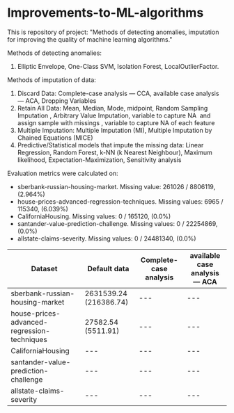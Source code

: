 # Improvements-to-ML-algorithms
This is repository of project: "Methods of detecting anomalies, imputation for improving the quality of machine learning algorithms."

Methods of detecting anomalies: 
1) Elliptic Envelope, One-Class SVM, Isolation Forest, LocalOutlierFactor.

Methods of imputation of data: 
1) Discard Data: Complete-case analysis — CCA, available case analysis — ACA, Dropping Variables 
2) Retain All Data: Mean, Median, Mode, midpoint, Random Sampling Imputation , Arbitrary Value Imputation, variable to capture NA  and assign sample with missings , variable to capture NA of each feature 
3) Multiple Imputation: Multiple Imputation (MI), Multiple Imputation by Chained Equations (MICE)
4) Predictive/Statistical models that impute the missing data: Linear Regression, Random Forest, k-NN (k Nearest Neighbour), Maximum likelihood, Expectation-Maximization, Sensitivity analysis

Evaluation metrics were calculated on:
- sberbank-russian-housing-market. Missing value: 261026 / 8806119, (2.964%)
- house-prices-advanced-regression-techniques. Missing values: 6965 / 115340, (6.039%)
- CaliforniaHousing. Missing values: 0 / 165120, (0.0%)
- santander-value-prediction-challenge. Missing values: 0 / 22254869, (0.0%)
- allstate-claims-severity. Missing values: 0 / 24481340, (0.0%)




| Dataset | Default data | Complete-case analysis | available case analysis — ACA |
| --- | --- | --- | --- | 
| sberbank-russian-housing-market | 2631539.24 (216386.74) | --- | --- |
| house-prices-advanced-regression-techniques | 27582.54 (5511.91) | ---  | --- |
| CaliforniaHousing | ---  | ---  | --- |
| santander-value-prediction-challenge | ---  | ---  | --- |
| allstate-claims-severity | ---  | ---  | --- |
